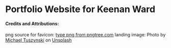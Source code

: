 # Portfolio Website for Keenan Ward

#### Credits and Attributions:

png source for favicon: <a href='https://pngtree.com/so/type'>type png from pngtree.com</a>
landing image: Photo by <a href="https://unsplash.com/@churchmediamike?utm_source=unsplash&utm_medium=referral&utm_content=creditCopyText">Michael Tuszynski</a> on <a href="https://unsplash.com/collections/4622663/salt-lake-city?utm_source=unsplash&utm_medium=referral&utm_content=creditCopyText">Unsplash</a>
